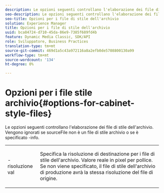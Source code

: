 ```yaml
---
description: Le opzioni seguenti controllano l'elaborazione dei file di stile dell'archivio. Vengono ignorati se sourceFile non è un file di stile archivio o se è specificato -info.
seo-description: Le opzioni seguenti controllano l'elaborazione dei file di stile dell'archivio. Vengono ignorati se sourceFile non è un file di stile archivio o se è specificato -info.
seo-title: Opzioni per i file di stile dell'archivio
solution: Experience Manager
title: Opzioni per i file di stile dell'archivio
uuid: bca84724-d710-45da-86e9-7385f689fd4b
feature: Dynamic Media Classic, SDK/API
role: Sviluppatore, Business Practices
translation-type: tm+mt
source-git-commit: 469d1a5c43a972116a8a2efb0de5708800130a99
workflow-type: tm+mt
source-wordcount: '134'
ht-degree: 0%

---
```



# Opzioni per i file stile archivio{#options-for-cabinet-style-files}

Le opzioni seguenti controllano l&#39;elaborazione dei file di stile dell&#39;archivio. Vengono ignorati se sourceFile non è un file di stile archivio o se è specificato -info.

<table id="simpletable_332B78DDEB6540708844AB54AE321F9B"> 
 <tr class="strow"> 
  <td class="stentry"> <p><span class="codeph">- risoluzione  <span class="varname"> val</span></span> </p> </td> 
  <td class="stentry"> <p>Specifica la risoluzione di destinazione per i file di stile dell'archivio. Valore reale in pixel per pollice. Se non viene specificato, il file di stile dell'archivio di produzione avrà la stessa risoluzione del file di origine. </p></td> 
 </tr> 
</table>

